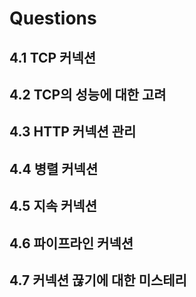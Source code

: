 # Questions

## 4.1 TCP 커넥션

## 4.2 TCP의 성능에 대한 고려

## 4.3 HTTP 커넥션 관리

## 4.4 병렬 커넥션

## 4.5 지속 커넥션

## 4.6 파이프라인 커넥션

## 4.7 커넥션 끊기에 대한 미스테리

